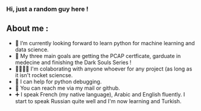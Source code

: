 ### Hi, just a random guy here ! 

## About me :
- 🔭 I’m currently looking forward to learn python for machine learning and data science.
- 🎯 My three main goals are getting the PCAP certficate, garduate in medecine and finishing the Dark Souls Series !
- 🫱🏽‍🫲🏻 I'm colaborating with anyone whoever for any project (as long as it isn't rocket sciencse.
- 💬 I can help for python debugging.
- 📮 You can reach me via my mail or github.
- ➕ I speak French (my native language), Arabic and English fluently. I start to speak Russian quite well and I'm now learning and Turkish.
